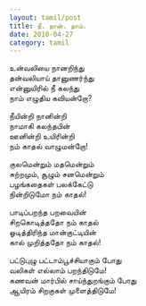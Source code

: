 ```yaml
---
layout: tamil/post
title: நீ. நான். நாம்.
date: 2010-04-27
category: tamil
---
```


உன்வலியை நானறிந்து <br/>
தன்வலியாய் தானுணர்ந்து <br/>
என்னுயிரில் நீ கலந்து <br/>
நாம் எழுதிய கவியன்றோ?

நீயின்றி நானின்றி <br/>
நாமாகி கலந்தபின் <br/>
ஊனின்றி உயிரின்றி <br/>
நம் காதல் வாழுமன்றோ!

குலமென்றும் மதமென்றும் <br/>
சுற்றமும், சூழும் சனமென்றும் <br/>
பழங்கதைகள் பலக்கேட்டு <br/>
நின்றிடுமோ நம் காதல்!

பாடிப்பறந்த பறவையின் <br/>
சிறகொடித்ததோ நம் காதல் <br/>
ஓடித்திரிந்த மான்குட்டியின் <br/>
கால் முறித்ததோ நம் காதல்!

பட்டுபுழு பட்டாம்பூச்சியாகும் போது <br/>
வலிகள் எல்லாம் பறந்திடுமே! <br/>
கணவன் மார்பில் சாய்ந்துறங்கும் போது <br/>
ஆயிரம் சிறகுகள் முளைத்திடுமே!
